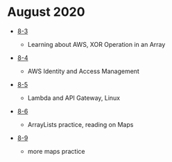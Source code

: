 # August 2020

- [8-3](./days/8-3.md)

  - Learning about AWS, XOR Operation in an Array

- [8-4](./days/8-4.md)

  - AWS Identity and Access Management

- [8-5](./days/8-5.md)

  - Lambda and API Gateway, Linux

- [8-6](./days/8-6.md)

  - ArrayLists practice, reading on Maps

- [8-9](./days/8-9.md)
  - more maps practice
